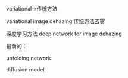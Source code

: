 variational->传统方法

variational image dehazing 传统方法去雾

深度学习方法 deep network for image dehazing



最新的：

unfolding network

diffusion model